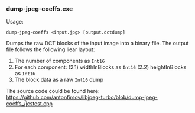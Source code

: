 ### dump-jpeg-coeffs.exe
Usage:
```
dump-jpeg-coeffs <input.jpg> [output.dctdump]
```

Dumps the raw DCT blocks of the input image into a binary file. The output file follows the following liear layout:
1. The number of components as `Int16`
2. For each component: (2.1) widthInBlocks as `Int16` (2.2) heightInBlocks as `Int16`
3. The block data as a raw `Int16` dump

The source code could be found here:
https://github.com/antonfirsov/libjpeg-turbo/blob/dump-jpeg-coeffs_/jcstest.cpp
